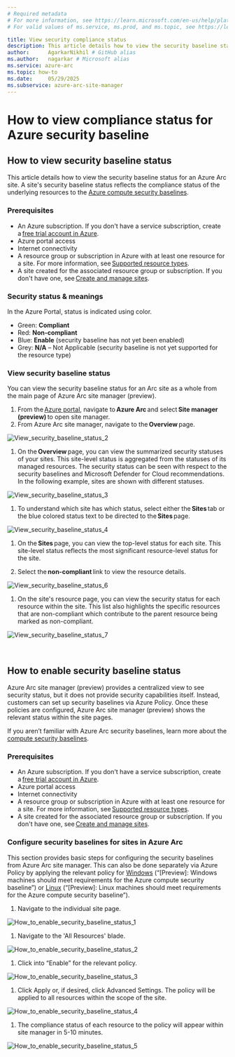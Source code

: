 ```yaml
---
# Required metadata
# For more information, see https://learn.microsoft.com/en-us/help/platform/learn-editor-add-metadata
# For valid values of ms.service, ms.prod, and ms.topic, see https://learn.microsoft.com/en-us/help/platform/metadata-taxonomies

title: View security compliance status
description: This article details how to view the security baseline status for an Azure Arc site.
author:      AgarkarNikhil # GitHub alias
ms.author:   nagarkar # Microsoft alias
ms.service: azure-arc
ms.topic: how-to
ms.date:     05/29/2025
ms.subservice: azure-arc-site-manager
---
```

# How to view compliance status for Azure security baseline


## How to view security baseline status 

This article details how to view the security baseline status for an Azure Arc site. A site's security baseline status reflects the compliance status of the underlying resources to the [Azure compute security baselines](/azure/governance/policy/samples/guest-configuration-baseline-windows). 

### Prerequisites 

- An Azure subscription. If you don't have a service subscription, create a [free trial account in Azure](https://azure.microsoft.com/free/).
- Azure portal access
- Internet connectivity
- A resource group or subscription in Azure with at least one resource for a site. For more information, see [Supported resource types](/azure/azure-arc/site-manager/overview).
- A site created for the associated resource group or subscription. If you don't have one, see [Create and manage sites](/azure/azure-arc/site-manager/how-to-crud-site). 

### Security status & meanings 

In the Azure Portal, status is indicated using color.  

- Green: **Compliant**
- Red: **Non-compliant**
- Blue: **Enable** (security baseline has not yet been enabled)
- Grey: **N/A** – Not Applicable (security baseline is not yet supported for the resource type) 

### View security baseline status 

You can view the security baseline status for an Arc site as a whole from the main page of Azure Arc site manager (preview). 

1. From the [Azure portal](https://portal.azure.com/), navigate to **Azure Arc** and select **Site manager (preview)** to open site manager.
1. From Azure Arc site manager, navigate to the **Overview** page.  


![View_security_baseline_status_2](media/view-security-compliance-status/view-security-baseline-status-2.png)

1. On the **Overview** page, you can view the summarized security statuses of your sites. This site-level status is aggregated from the statuses of its managed resources. The security status can be seen with respect to the security baselines and Microsoft Defender for Cloud recommendations. In the following example, sites are shown with different statuses.   


![View_security_baseline_status_3](media/view-security-compliance-status/view-security-baseline-status-3.png)

1. To understand which site has which status, select either the **Sites** tab or the blue colored status text to be directed to the **Sites** page.  


![View_security_baseline_status_4](media/view-security-compliance-status/view-security-baseline-status-4.png)

1. On the **Sites** page, you can view the top-level status for each site. This site-level status reflects the most significant resource-level status for the site. 

1. Select the **non-compliant** link to view the resource details.  


![View_security_baseline_status_6](media/view-security-compliance-status/view-security-baseline-status-6.png)

1. On the site's resource page, you can view the security status for each resource within the site. This list also highlights the specific resources that are non-compliant which contribute to the parent resource being marked as non-compliant. 

![View_security_baseline_status_7](media/view-security-compliance-status/view-security-baseline-status-7.png)

 

## How to enable security baseline status 

Azure Arc site manager (preview) provides a centralized view to see security status, but it does not provide security capabilities itself. Instead, customers can set up security baselines via Azure Policy. Once these policies are configured, Azure Arc site manager (preview) shows the relevant status within the site pages. 

If you aren’t familiar with Azure Arc security baselines, learn more about the [compute security baselines](/security/benchmark/azure/security-baselines-overview). 

### Prerequisites 

- An Azure subscription. If you don't have a service subscription, create a [free trial account in Azure](https://azure.microsoft.com/free/).
- Azure portal access
- Internet connectivity
- A resource group or subscription in Azure with at least one resource for a site. For more information, see [Supported resource types](/azure/azure-arc/site-manager/overview).
- A site created for the associated resource group or subscription. If you don't have one, see [Create and manage sites](/azure/azure-arc/site-manager/how-to-crud-site). 

### Configure security baselines for sites in Azure Arc 

This section provides basic steps for configuring the security baselines from Azure Arc site manager. This can also be done separately via Azure Policy by applying the relevant policy for [Windows](/azure/governance/policy/samples/guest-configuration-baseline-windows) (“[Preview]: Windows machines should meet requirements for the Azure compute security baseline”) or [Linux](/azure/governance/policy/samples/guest-configuration-baseline-linux) (“[Preview]: Linux machines should meet requirements for the Azure compute security baseline”). 

1. Navigate to the individual site page. 


![How_to_enable_security_baseline_status_1](media/view-security-compliance-status/how-to-enable-security-baseline-status-1.png)

1. Navigate to the 'All Resources' blade.

![How_to_enable_security_baseline_status_2](media/view-security-compliance-status/view-security-baseline-status-7.png)

1. Click into “Enable” for the relevant policy. 


![How_to_enable_security_baseline_status_3](media/view-security-compliance-status/how-to-enable-security-baseline-status-3.png)

1. Click Apply or, if desired, click Advanced Settings. The policy will be applied to all resources within the scope of the site.


![How_to_enable_security_baseline_status_4](media/view-security-compliance-status/how-to-enable-security-baseline-status-4.png)

1. The compliance status of each resource to the policy will appear within site manager in 5-10 minutes.  


![How_to_enable_security_baseline_status_5](media/view-security-compliance-status/how-to-enable-security-baseline-status-5.png)

